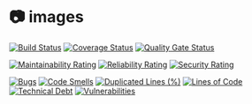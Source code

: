 # :camera: images

[![Build Status](https://travis-ci.com/inatlewski/images.svg?branch=develop)](https://travis-ci.com/inatlewski/images)
[![Coverage Status](https://coveralls.io/repos/github/inatlewski/images/badge.svg?branch=develop)](https://coveralls.io/github/inatlewski/images?branch=develop)
[![Quality Gate Status](https://sonarcloud.io/api/project_badges/measure?project=inatlewski_images&metric=alert_status)](https://sonarcloud.io/dashboard?id=inatlewski_images)

[![Maintainability Rating](https://sonarcloud.io/api/project_badges/measure?project=inatlewski_images&metric=sqale_rating)](https://sonarcloud.io/dashboard?id=inatlewski_images)
[![Reliability Rating](https://sonarcloud.io/api/project_badges/measure?project=inatlewski_images&metric=reliability_rating)](https://sonarcloud.io/dashboard?id=inatlewski_images)
[![Security Rating](https://sonarcloud.io/api/project_badges/measure?project=inatlewski_images&metric=security_rating)](https://sonarcloud.io/dashboard?id=inatlewski_images)

[![Bugs](https://sonarcloud.io/api/project_badges/measure?project=inatlewski_images&metric=bugs)](https://sonarcloud.io/dashboard?id=inatlewski_images)
[![Code Smells](https://sonarcloud.io/api/project_badges/measure?project=inatlewski_images&metric=code_smells)](https://sonarcloud.io/dashboard?id=inatlewski_images)
[![Duplicated Lines (%)](https://sonarcloud.io/api/project_badges/measure?project=inatlewski_images&metric=duplicated_lines_density)](https://sonarcloud.io/dashboard?id=inatlewski_images)
[![Lines of Code](https://sonarcloud.io/api/project_badges/measure?project=inatlewski_images&metric=ncloc)](https://sonarcloud.io/dashboard?id=inatlewski_images)
[![Technical Debt](https://sonarcloud.io/api/project_badges/measure?project=inatlewski_images&metric=sqale_index)](https://sonarcloud.io/dashboard?id=inatlewski_images)
[![Vulnerabilities](https://sonarcloud.io/api/project_badges/measure?project=inatlewski_images&metric=vulnerabilities)](https://sonarcloud.io/dashboard?id=inatlewski_images)
